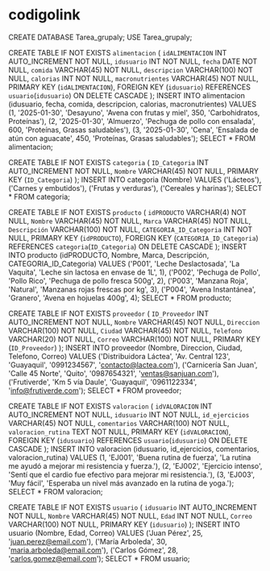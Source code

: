 # codigolink
CREATE DATABASE Tarea_grupaly;
USE Tarea_grupaly;

CREATE TABLE IF NOT EXISTS `alimentacion` (
  `idALIMENTACION` INT AUTO_INCREMENT NOT NULL,
  `idusuario` INT NOT NULL,
  `fecha` DATE NOT NULL,
  `comida` VARCHAR(45) NOT NULL,
  `descripcion` VARCHAR(100) NOT NULL,
  `calorias` INT NOT NULL,
  `macronutrientes` VARCHAR(45) NOT NULL,
  PRIMARY KEY (`idALIMENTACION`),
  FOREIGN KEY (`idusuario`) REFERENCES `usuario`(`idusuario`) ON DELETE CASCADE
);
INSERT INTO alimentacion (idusuario, fecha, comida, descripcion, calorias, macronutrientes) VALUES
(1, '2025-01-30', 'Desayuno', 'Avena con frutas y miel', 350, 'Carbohidratos, Proteínas'),
(2, '2025-01-30', 'Almuerzo', 'Pechuga de pollo con ensalada', 600, 'Proteínas, Grasas saludables'),
(3, '2025-01-30', 'Cena', 'Ensalada de atún con aguacate', 450, 'Proteínas, Grasas saludables');
SELECT * FROM alimentacion;


CREATE TABLE IF NOT EXISTS `categoria` (
  `ID_Categoria` INT AUTO_INCREMENT NOT NULL,
  `Nombre` VARCHAR(45) NOT NULL,
  PRIMARY KEY (`ID_Categoria`)
);
INSERT INTO categoria (Nombre) VALUES
('Lácteos'),
('Carnes y embutidos'),
('Frutas y verduras'),
('Cereales y harinas');
SELECT * FROM categoria;


CREATE TABLE IF NOT EXISTS `producto` (
  `idPRODUCTO` VARCHAR(4) NOT NULL,
  `Nombre` VARCHAR(45) NOT NULL,
  `Marca` VARCHAR(45) NOT NULL,
  `Descripción` VARCHAR(100) NOT NULL,
  `CATEGORIA_ID_Categoria` INT NOT NULL,
  PRIMARY KEY (`idPRODUCTO`),
  FOREIGN KEY (`CATEGORIA_ID_Categoria`) REFERENCES `categoria`(`ID_Categoria`) ON DELETE CASCADE
);
INSERT INTO producto (idPRODUCTO, Nombre, Marca, Descripción, CATEGORIA_ID_Categoria) VALUES
('P001', 'Leche Deslactosada', 'La Vaquita', 'Leche sin lactosa en envase de 1L', 1),
('P002', 'Pechuga de Pollo', 'Pollo Rico', 'Pechuga de pollo fresca 500g', 2),
('P003', 'Manzana Roja', 'Natural', 'Manzanas rojas frescas por kg', 3),
('P004', 'Avena Instantánea', 'Granero', 'Avena en hojuelas 400g', 4);
SELECT * FROM producto;


CREATE TABLE IF NOT EXISTS `proveedor` (
  `ID_Proveedor` INT AUTO_INCREMENT NOT NULL,
  `Nombre` VARCHAR(45) NOT NULL,
  `Direccion` VARCHAR(100) NOT NULL,
  `Ciudad` VARCHAR(45) NOT NULL,
  `Telefono` VARCHAR(20) NOT NULL,
  `Correo` VARCHAR(100) NOT NULL,
  PRIMARY KEY (`ID_Proveedor`)
);
INSERT INTO proveedor (Nombre, Direccion, Ciudad, Telefono, Correo) VALUES
('Distribuidora Láctea', 'Av. Central 123', 'Guayaquil', '0991234567', 'contacto@lactea.com'),
('Carnicería San Juan', 'Calle 45 Norte', 'Quito', '0987654321', 'ventas@sanjuan.com'),
('Frutiverde', 'Km 5 vía Daule', 'Guayaquil', '0961122334', 'info@frutiverde.com');
SELECT * FROM proveedor;


CREATE TABLE IF NOT EXISTS `valoracion` (
  `idVALORACION` INT AUTO_INCREMENT NOT NULL,
  `idusuario` INT NOT NULL,
  `id_ejercicios` VARCHAR(45) NOT NULL,
  `comentarios` VARCHAR(100) NOT NULL,
  `valoracion_rutina` TEXT NOT NULL,
  PRIMARY KEY (`idVALORACION`),
  FOREIGN KEY (`idusuario`) REFERENCES `usuario`(`idusuario`) ON DELETE CASCADE
);
INSERT INTO valoracion (idusuario, id_ejercicios, comentarios, valoracion_rutina) VALUES
(1, 'EJ001', 'Buena rutina de fuerza', 'La rutina me ayudó a mejorar mi resistencia y fuerza.'),
(2, 'EJ002', 'Ejercicio intenso', 'Sentí que el cardio fue efectivo para mejorar mi resistencia.'),
(3, 'EJ003', 'Muy fácil', 'Esperaba un nivel más avanzado en la rutina de yoga.');
SELECT * FROM valoracion;


CREATE TABLE IF NOT EXISTS `usuario` (
  `idusuario` INT AUTO_INCREMENT NOT NULL,
  `Nombre` VARCHAR(45) NOT NULL,
  `Edad` INT NOT NULL,
  `Correo` VARCHAR(100) NOT NULL,
  PRIMARY KEY (`idusuario`)
);
INSERT INTO usuario (Nombre, Edad, Correo) VALUES
('Juan Pérez', 25, 'juan.perez@email.com'),
('María Arboleda', 30, 'maria.arboleda@email.com'),
('Carlos Gómez', 28, 'carlos.gomez@email.com');
SELECT * FROM usuario;
